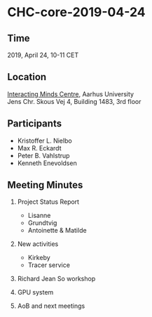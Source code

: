 # CHC-core-2019-04-24 #

## Time ##
2019, April 24, 10-11 CET

## Location ##
[Interacting Minds Centre](http://www.au.dk/om/organisation/find-au/bygningskort/?b=1483), Aarhus University  
Jens Chr. Skous Vej 4, Building 1483, 3rd floor

## Participants ##
- Kristoffer L. Nielbo
- Max R. Eckardt
- Peter B. Vahlstrup
- Kenneth Enevoldsen

## Meeting Minutes ##

1. Project Status Report
	- Lisanne
	- Grundtvig
	- Antoinette & Matilde

2. New activities
	- Kirkeby
	- Tracer service

3. Richard Jean So workshop

4. GPU system

5. AoB and next meetings
